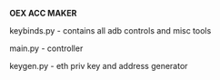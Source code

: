 **OEX ACC MAKER**

keybinds.py - contains all adb controls and misc tools

main.py - controller

keygen.py - eth priv key and address generator

